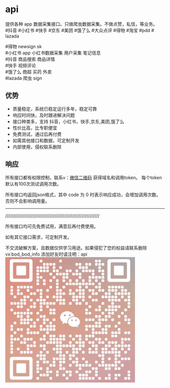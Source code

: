 # api

提供各种 app 数据采集接口。只做爬虫数据采集。不做点赞，私信，等业务。<br>
#抖音 #小红书 #快手 #京东 #美团 #饿了么 #大众点评 #得物 #淘宝 #pdd # lazada

#得物 newsign sk<br>
#小红书 app 小红书数据采集 用户采集 笔记信息<br>
#抖音 商品搜索 商品详情<br>
#快手 视频评论<br>
#饿了么 商超 买药 外卖<br>
#lazada 爬虫 sign<br>

## 优势
* 质量稳定，系统已稳定运行多年，稳定可靠
* 响应时间快，及时跟进解决问题
* 接口种类多，支持 抖音，小红书，快手,京东,美团,饿了么
* 性价比高，比专职便宜
* 免费测试，通过后再付费
* 如需其他接口和数据，可定制开发
* 内部使用，侵权联系删除

## 响应
所有接口都有权限控制，联系v：[微信二维码](weixin.jpeg) 获得域名和调用token。
每个token默认有100次测试调用次数。

所有接口均返回json格式，其中 code 为 0 时表示响应成功，会增加调用次数。否则不会影响调用量。


------------------
///////////////////////////////////////////////////////////

所有接口均可先免费试用，满意后再付费使用。

如有其它接口需求，可定制开发。

不交流破解方案，且数据仅供学习用途。如果侵犯了您的权益请联系删除
vx:bod_bod_info 添加好友时请注明：api
![vx](weixin.jpeg)